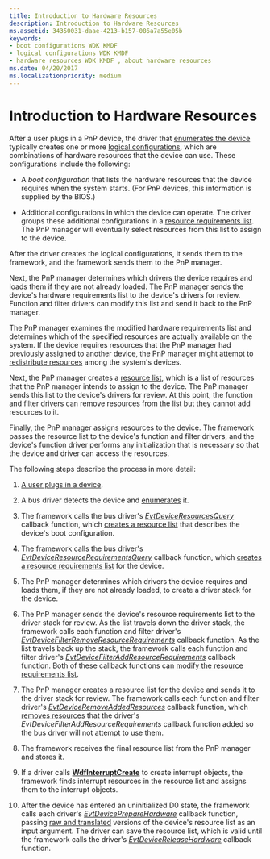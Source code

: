 ```yaml
---
title: Introduction to Hardware Resources
description: Introduction to Hardware Resources
ms.assetid: 34350031-daae-4213-b157-086a7a55e05b
keywords:
- boot configurations WDK KMDF
- logical configurations WDK KMDF
- hardware resources WDK KMDF , about hardware resources
ms.date: 04/20/2017
ms.localizationpriority: medium
---
```


# Introduction to Hardware Resources


After a user plugs in a PnP device, the driver that [enumerates the device](enumerating-the-devices-on-a-bus.md) typically creates one or more [logical configurations](https://docs.microsoft.com/windows-hardware/drivers/kernel/hardware-resources#ddk-logical-configurations-kg), which are combinations of hardware resources that the device can use. These configurations include the following:

-   A *boot configuration* that lists the hardware resources that the device requires when the system starts. (For PnP devices, this information is supplied by the BIOS.)

-   Additional configurations in which the device can operate. The driver groups these additional configurations in a [resource requirements list](https://docs.microsoft.com/windows-hardware/drivers/kernel/hardware-resources). The PnP manager will eventually select resources from this list to assign to the device.

After the driver creates the logical configurations, it sends them to the framework, and the framework sends them to the PnP manager.

Next, the PnP manager determines which drivers the device requires and loads them if they are not already loaded. The PnP manager sends the device's hardware requirements list to the device's drivers for review. Function and filter drivers can modify this list and send it back to the PnP manager.

The PnP manager examines the modified hardware requirements list and determines which of the specified resources are actually available on the system. If the device requires resources that the PnP manager had previously assigned to another device, the PnP manager might attempt to [redistribute resources](handling-requests-to-stop-a-device.md#redistributing-resources) among the system's devices.

Next, the PnP manager creates a [resource list](https://docs.microsoft.com/windows-hardware/drivers/kernel/hardware-resources), which is a list of resources that the PnP manager intends to assign to the device. The PnP manager sends this list to the device's drivers for review. At this point, the function and filter drivers can remove resources from the list but they cannot add resources to it.

Finally, the PnP manager assigns resources to the device. The framework passes the resource list to the device's function and filter drivers, and the device's function driver performs any initialization that is necessary so that the device and driver can access the resources.

The following steps describe the process in more detail:

1.  [A user plugs in a device](a-user-plugs-in-a-device.md).

2.  A bus driver detects the device and [enumerates](enumerating-the-devices-on-a-bus.md) it.

3.  The framework calls the bus driver's [*EvtDeviceResourcesQuery*](https://docs.microsoft.com/windows-hardware/drivers/ddi/content/wdfpdo/nc-wdfpdo-evt_wdf_device_resources_query) callback function, which [creates a resource list](creating-a-resource-list-for-a-boot-configuration.md) that describes the device's boot configuration.

4.  The framework calls the bus driver's [*EvtDeviceResourceRequirementsQuery*](https://docs.microsoft.com/windows-hardware/drivers/ddi/content/wdfpdo/nc-wdfpdo-evt_wdf_device_resource_requirements_query) callback function, which [creates a resource requirements list](creating-a-resource-requirements-list.md) for the device.

5.  The PnP manager determines which drivers the device requires and loads them, if they are not already loaded, to create a driver stack for the device.

6.  The PnP manager sends the device's resource requirements list to the driver stack for review. As the list travels down the driver stack, the framework calls each function and filter driver's [*EvtDeviceFilterRemoveResourceRequirements*](https://docs.microsoft.com/windows-hardware/drivers/ddi/content/wdffdo/nc-wdffdo-evt_wdf_device_filter_resource_requirements) callback function. As the list travels back up the stack, the framework calls each function and filter driver's [*EvtDeviceFilterAddResourceRequirements*](https://docs.microsoft.com/windows-hardware/drivers/ddi/content/wdffdo/nc-wdffdo-evt_wdf_device_filter_resource_requirements) callback function. Both of these callback functions can [modify the resource requirements list](modifying-a-resource-requirements-list.md).

7.  The PnP manager creates a resource list for the device and sends it to the driver stack for review. The framework calls each function and filter driver's [*EvtDeviceRemoveAddedResources*](https://docs.microsoft.com/windows-hardware/drivers/ddi/content/wdffdo/nc-wdffdo-evt_wdf_device_remove_added_resources) callback function, which [removes resources](modifying-a-resource-list.md) that the driver's *EvtDeviceFilterAddResourceRequirements* callback function added so the bus driver will not attempt to use them.

8.  The framework receives the final resource list from the PnP manager and stores it.

9.  If a driver calls [**WdfInterruptCreate**](https://docs.microsoft.com/windows-hardware/drivers/ddi/content/wdfinterrupt/nf-wdfinterrupt-wdfinterruptcreate) to create interrupt objects, the framework finds interrupt resources in the resource list and assigns them to the interrupt objects.

10. After the device has entered an uninitialized D0 state, the framework calls each driver's [*EvtDevicePrepareHardware*](https://docs.microsoft.com/windows-hardware/drivers/ddi/content/wdfdevice/nc-wdfdevice-evt_wdf_device_prepare_hardware) callback function, passing [raw and translated](raw-and-translated-resources.md) versions of the device's resource list as an input argument. The driver can save the resource list, which is valid until the framework calls the driver's [*EvtDeviceReleaseHardware*](https://docs.microsoft.com/windows-hardware/drivers/ddi/content/wdfdevice/nc-wdfdevice-evt_wdf_device_release_hardware) callback function.

 

 





